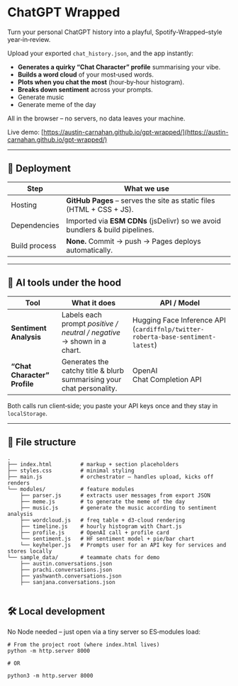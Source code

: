# ChatGPT Wrapped

Turn your personal ChatGPT history into a playful, Spotify‑Wrapped–style year‑in‑review.

Upload your exported `chat_history.json`, and the app instantly:

- **Generates a quirky “Chat Character” profile** summarising your vibe.  
- **Builds a word cloud** of your most‑used words.  
- **Plots when you chat the most** (hour‑by‑hour histogram).  
- **Breaks down sentiment** across your prompts.
- Generate music
- Generate meme of the day 

All in the browser – no servers, no data leaves your machine.


Live demo: [https://austin-carnahan.github.io/gpt-wrapped/](https://austin-carnahan.github.io/gpt-wrapped/)

---

## 🚀 Deployment

| Step | What we use |
|------|-------------|
| Hosting | **GitHub Pages** – serves the site as static files (HTML + CSS + JS). |
| Dependencies | Imported via **ESM CDNs** (jsDelivr) so we avoid bundlers & build pipelines. |
| Build process | **None.** Commit → push → Pages deploys automatically. |


---

## 🧠 AI tools under the hood

| Tool | What it does | API / Model |
|------|--------------|-------------|
| **Sentiment Analysis** | Labels each prompt *positive / neutral / negative* → shown in a chart. | Hugging Face Inference API (`cardiffnlp/twitter-roberta-base-sentiment-latest`) |
| **“Chat Character” Profile** | Generates the catchy title & blurb summarising your chat personality. | OpenAI Chat Completion API |

Both calls run client‑side; you paste your API keys once and they stay in `localStorage`.

---

## 📁 File structure

```
.
├── index.html         # markup + section placeholders
├── styles.css         # minimal styling
├── main.js            # orchestrator – handles upload, kicks off renders
└── modules/           # feature modules
    ├── parser.js      # extracts user messages from export JSON
    ├── meme.js        # to generate the meme of the day
    ├── music.js       # generate the music according to sentiment analysis
    ├── wordcloud.js   # freq table + d3-cloud rendering
    ├── timeline.js    # hourly histogram with Chart.js
    ├── profile.js     # OpenAI call + profile card
    └── sentiment.js   # HF sentiment model + pie/bar chart
    └── keyhelper.js   # Prompts user for an API key for services and stores locally
└── sample_data/       # teammate chats for demo
    ├── austin.conversations.json
    ├── prachi.conversations.json
    ├── yashwanth.conversations.json
    ├── sanjana.conversations.json


```

## 🛠️ Local development

No Node needed – just open via a tiny server so ES‑modules load:

```
# From the project root (where index.html lives)
python -m http.server 8000

# OR

python3 -m http.server 8000
```
